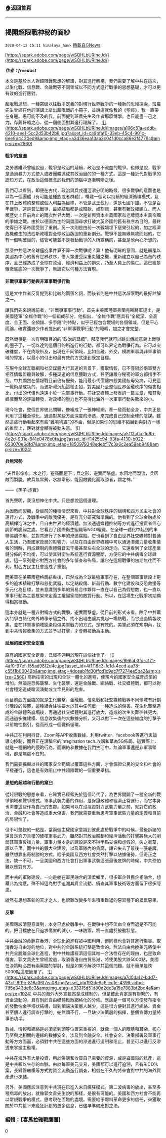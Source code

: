 ###  [:house:返回首頁](https://github.com/ourhimalayas/txt)
---

## 揭開超限戰神秘的面紗
`2020-04-12 15:11 himalaya_hawk` [轉載自GNews](https://gnews.org/zh-hant/170506/)

[https://spark.adobe.com/page/wSQHLbURIneJd/](https://spark.adobe.com/page/wSQHLbURIneJd/)

***作者：freedust***

本文是基於本人對超限戰思想的解讀，對其進行解構。我們需要了解中共在這次，以生化戰、信息戰、金融戰等不同領域以不同方式進行戰爭的思想基礎，才可以更有效的進行應對。

超限戰思想，一種突破以往戰爭定義的對現行世界戰爭的一種新的思維探索，班農先生曾經在他的演講上拿出超限戰的小冊子，並說這就像我的《聖經》，我一直帶在身邊。愚可能不及的我，前面提到班農先生及作者那麼博學，也只能盡一己之力，存薦軒轅之心，從一個側面對其進行理解了。
[!\[\](https://spark.adobe.com/page/wSQHLbURIneJd/images/a106c51a-eddb-4210-aee1-5cc2d53b42b8.jpg?asset_id=ca9bfaf0-33eb-45c4-901c-6ee9b4430ed9&amp;img_etag=a3d36eaa13aa3c041d0cca86e2f4779c&amp;size=2560)](https://spark.adobe.com/page/wSQHLbURIneJd/images/a106c51a-eddb-4210-aee1-5cc2d53b42b8.jpg?asset_id=ca9bfaf0-33eb-45c4-901c-6ee9b4430ed9&amp;img_etag=a3d36eaa13aa3c041d0cca86e2f4779c&amp;size=1024)
####  **戰爭的意圖** 

克勞塞維茨曾經說過，戰爭是政治的延續，政治是不流血的戰爭。也即是說，戰爭是通過暴力方式使人或者團體達成其政治目的的一種方式。這是一種近代對戰爭的認知方式，在政治這個概念於我們的頭腦中逐漸明晰之後。

我們可以看到，即便在古代，政治與兵戎還涇渭分明的時候，很多戰爭的意圖也是以為一個團體（有可能是種族或者群體），構建一個可以持續的經濟循環模式，及在其上政體的整體或個人利益為目標，不管是武王伐紂，還是七國爭雄，不管是百年戰爭，還是普法戰爭，最終結局都是或賠款，或割讓，甚至有新政權建立。而人類歷史上目前為止的兩次世界大戰，一次是新興資本主義國家和老牌資本主義帝國的爭雄之戰。由於以德國為主的同盟國尋求打破大英帝國的舊有秩序為目的，最終使得日不落帝國受到了重創。另一次則是由前一次戰端埋下惡果引起的，加之經濟危機催生的法西斯政權對全球政治版圖的重新劃分。戰爭不是無緣無故而起的，它有一個明確目的，儘管可能並不是發動戰爭的人所宣稱的，甚至是他內心所想的。

那麼中共這次全球瘟疫事件算不算一次戰爭呢？算！他有明確的意圖，就是顛覆以美國為中心的舊有世界秩序，借人類遭受深重災難之機，重新建立以自己為首的秩序，且已經造成了全球在政治、經濟利益上的損失，乃至人員上的傷亡。這已經是徹徹底底的一次戰爭了，無論它以何種方法實現。

####  **非戰爭軍事行動與非軍事戰爭行動** 

這是文中作者反复提到和比較的兩個名詞，而後者則是中共這次超限戰的最好註解之一。

讓我們先來說說前者，“非戰爭軍事行動”。首先由美國陸軍弗蘭克斯將軍提出，是美國陸軍“全維作戰”的一個組成部分，他指出，“全維作戰”應具有“全縱深、全高度、全正面、全頻譜、多手段”的特點，似乎已經包含戰場的各個領域，但是平心而論，確實還缺少作者提出的“非軍事戰爭行動”的範疇，加之才會完整。

既然戰爭是一次有明確目的的“政治的延續”，那麼我們就可以跳出傳統意義上戰爭的圈子了，一切以達到這個目的所進行的行動，都可以界定為戰爭行為。它可以突破維度，不在肉眼所及，出現在不同領域，比如金融、外交，模糊軍事與非軍事領域的界定，以最小的付出和最有效的方式達到既定目標。

在現今全球互聯網和社交媒體大行其道的背景下，獲取情報，已不僅限於兩軍雙方相互情報監聽與破解，多種渠道的信息獲取方式，甚至讓嚴守秘密的軍方都措手不及。中共顯然在情報戰目前佔有優勢，能用最小代價讓四艘美國航母染病，可見這一戰術是成功的。而波斯灣沉船這種歪招，對美國乃至整個世界金融秩序的傷害相比，付出的代價也遠遠小於一次軍事行動。在社交媒體上發表的一篇文章，和其後蜂擁而至的評論轉發，對政權的壓力也不見得比海外一次軍事行動失敗來的小。

現今社會，整個世界彼此關聯，像組成了一張神經網，牽一發而動全身，中共正是利用了這種全球化，通過對某些方面深度的滲透，來完成自己控制全球的陰謀。雖然這些行動看起來有些“雞鳴狗盜”的不齒，但是如果你的思維不拓展到與對方一樣的維度上，應對就會顯得被動失當。
[!\[\](https://spark.adobe.com/page/wSQHLbURIneJd/images/a5f12a0a-1d9b-4e2d-931e-641e0478e0fa.jpg?asset_id=f1425c94-93fa-4130-b022-653070e6dfd7&amp;img_etag=1850979348edebf17c3a6c2ea59ab848&amp;size=1024)](https://spark.adobe.com/page/wSQHLbURIneJd/images/a5f12a0a-1d9b-4e2d-931e-641e0478e0fa.jpg?asset_id=f1425c94-93fa-4130-b022-653070e6dfd7&amp;img_etag=1850979348edebf17c3a6c2ea59ab848&amp;size=1024)
####  **兵無常勢** 

“夫兵形像水，水之行，避高而趨下；兵之形，避實而擊虛。水因地而製流，兵因敵而製勝。故兵無常勢，水無常形，能因敵變化而取勝者，謂之神。”

——《孫子·虛實》

首先聲明，我沒想神化中共。只是想說這個道理。

兵因敵而製勝，從目前的種種情況來看，中共對全球秩序的組構和西方民主社會的運行方式，及戰爭中的敵我優劣，是有充分研究和準備的。他看到了全球金融處於高槓桿泡沫之中，且自由世界的經濟體，無法通過媒體控制等方式進行投資者信心調節的脆弱之處。它看到了國際衛生組織等NGO組織，在全球一體化中起到的串聯協調作用，並對其進行了多年的滲透腐蝕。它也看到了自由世界社交媒體對普通人生活，乃至國家政局的影響力，以及在自由世界媒體中可以通過潛藏力量收集情報的同時，用成建制的團體聲音去干擾甚至左右全球的走向。它還看到了全球產業鏈分佈的不均衡，可以使其對衛生系統進行資源壟斷，方便它的中共病毒全球肆虐。這一系列是它對西方社會的多年偵查和佈局，讓它在這場戰爭的初期無往而不利，對西方民主社會造成了重創。

而美軍在美蘇兩極格局結束後，已然成為全球最強軍事存在，在整個軍事建設上更多的追求精確打擊和慈化武器，以定點殺傷、斬首行動、數字化建設和反恐救援等多元化為目標，並未意識到多年的貿易合作夥伴一直在以自己為假想敵，也一直以軍事行動為主要框架來定義主權國家間的敵對行動。所以，在這場生化戰爭初期顯得相當被動。

這本身就是一種非對稱方式的戰爭，避實而擊虛。從目前的形式來看，除了中共黨內鬥爭白熱化向外轉移矛盾之外，找不出理由讓其挑起一場熱戰，而它通過情報收集，並在非軍事領域感染殺傷美軍戰力的方式，是有效的。美軍必須在短期內，找到中共情報收集的方式並予以打擊，才會轉被動為主動。

####  **延展的國家安全定義** 

原有的國家安全定義，已經不適用於現在這個社會了。
[!\[\](https://spark.adobe.com/page/wSQHLbURIneJd/images/996ab3fc-c171-4af0-97ef-f55ad98f2d4c.jpg?asset_id=4f1f16c3-fc1d-4ecd-aa78-c55f1b00042b&amp;img_etag=4dceab1fd30ffcd1c9ac7f7274ee5ba2&amp;size=2560)](https://spark.adobe.com/page/wSQHLbURIneJd/images/996ab3fc-c171-4af0-97ef-f55ad98f2d4c.jpg?asset_id=4f1f16c3-fc1d-4ecd-aa78-c55f1b00042b&amp;img_etag=4dceab1fd30ffcd1c9ac7f7274ee5ba2&amp;size=1024)
高新技術的出現和全球一體化的進程，使現今的國家安全威脅成倍的增加。無論是恐怖襲擊、生化襲擊，還是金融戰、網絡戰、社交媒體戰，都可以對社會穩定造成暗流湧動或立竿見影的危害。

而目前西方面臨的就是生化襲擊、金融戰、信息戰和社交媒體戰等不同領域有計劃分階段的侵襲，這種組合往往要大於其中任何單一一種造成的傷害。在生化襲擊造成的金融體系崩塌後，再通過社交媒體對其進行放大，造成的次生災難往往更大。而通過多維建模、信息收集後的大數據分析，又可以對下一次在這些維度的打擊予以前瞻性指引，從而形成一個戰術循環。

中共正在利用抖音，Zoom等APP收集數據，利用twitter，facebook等進行輿論導向控制，而且正在謀騙它的Imagination tech.收購和華為5G佈局。這實際上，就是一種網絡的侵略行為，而網絡和數據在我們生活中，無論軍事還是非軍事領域，都是無處不在的。

我們需要擴展以往的國家安全範疇以覆蓋這些方面，才會保證公民的安全和社會的平穩運行，這也是有效阻止中共超限戰的一個重要舉措。

####  **思想的超越和行動的窠臼** 

從超限戰的思想來看，它確實已經領先於這個時代了，為世界開闢了一種全新的戰爭領域和戰爭模式。軍事武裝力量的作用，是保證政體和經濟正常運行，而它本身也需要這些作為自己的支撐。如果可以在沒摧毀對方武裝力量之前，就對它的政治、金融和社會等造成重大傷害，我們就需要重新思考軍事武裝力量的定義和目前的局限性了。

但不可忽視的一點是，當兩個主權國家意識到彼此處於戰爭中的時候，最後訴諸的還會是真刀真槍的硬核軍事武力，雖然對其政治體制和經濟活動的打擊將極大的削弱其軍事後援力量。軍事力量本身的建設是來不得半點妥協和虛假的，失之毫釐，謬以千里。而中共的假大空建設，以及軍隊內的貪腐，讓它失去了最後一張底牌。雖然想靠出奇制勝的方式，給予美國及西方社會突然打擊以佔據優勢，但奇正之法，缺一不可，一旦美國和西方社會打出軍事武裝這張最後底牌的時候，中共恐怕難以應對有方。

而中共的軍隊建設，一向是躺在軍民融合的溫柔鄉里，很多軍企與民企相融合，想藉此為掩護。殊不知這為對手追溯其資金流動、偵查其軍事技術等方面留下很多隱患。

縱然有思想革新的天才之人，也很難改變多年來積重難返的惡習種下的累累惡果。

####  **反擊** 

美國應該清楚意識到，本身已處於戰爭中。在戰爭中想不流血全身而退是不可能的。把目標放在只追求傷害的減小，一味防禦，將一直處於被動狀態。

中共金融的命脈在香港，全球化的進程被中國利用，但同樣也會對其進行傷害。取消香港自由港的地位，對中共的金融系統打擊是致命的。無法自由兌換美元將使中共完全脫離全球化進程，對中共維護經濟這個其唯一合法性存在的理由，也是致命傷害。郭文貴先生曾經說過，取消香港自由貿易港，將使美股大跌5000點，美國在決策時必然有兩黨間的掣肘，但是如果不解決中共這個問題，就不簡單是跌5000點這麼簡單了。
[!\[\](https://spark.adobe.com/page/wSQHLbURIneJd/images/a7d0da12-bdd7-43cf-8f9e-816a36f7ea08.jpg?asset_id=192de6c6-ecfe-4396-adbd-785e343de6c3&amp;img_etag=d33315d51d80d2dc3a15e7883bf2bd4a&amp;size=1024)](https://spark.adobe.com/page/wSQHLbURIneJd/images/a7d0da12-bdd7-43cf-8f9e-816a36f7ea08.jpg?asset_id=192de6c6-ecfe-4396-adbd-785e343de6c3&amp;img_etag=d33315d51d80d2dc3a15e7883bf2bd4a&amp;size=1024)
中共的海外大外宣雖然是成建制的，但是彼此肯定是有聯繫的，有資金流動的，且有別於自由媒體鬆散網格化的分佈。應該是一個可以方便發布指令的發散性金字塔狀結構，越到頂端決策層人越少，這是很方便對其進行網絡、資金甚至個人進行調查打擊的。蛇無頭不行，一旦缺少決策層的指揮，整個宣傳力量將事倍功半。

數據、情報和網絡是必須拿到頭等位置來重視的，就像一個人的眼睛和耳朵，核心乃至與之相關的邊緣的數據安全，涉及到金融安全、社會安全、決策部署及軍事行動等方方面面，必須對中共在這些方面的滲透進行遏制和阻止，甚至可以進行反滲透來掌握主動權。

中共在海外有大量投資，用於併購和收買自己需要的資源，或是盜國賊的私產，這是中共賴以生存的血脈。由於每筆美元交易，美國都可以進行追溯，且有RICO法案，長臂管轄權等方式對資金流動進行調查，相信在不久的將來會對中共的海外資產進行凍結。

另外，美國應該注意到中共現在已進入末日瘋狂模式。第二波病毒的放出，甚至多種病毒的放出，就像郭文貴先生說的那樣，是很有可能的。美國和西方社會不能再以常規戰爭的模式，思考現在面臨的處境。需要給予爆料革命更多的信任，來獲取關於中共接下來瘋狂計劃的更多信息，已儘早準備應對之法。

###  **編輯：【喜馬拉雅戰鷹團】** 

0
